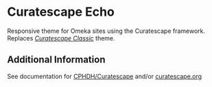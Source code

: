 # Curatescape Echo
Responsive theme for Omeka sites using the Curatescape framework. Replaces [_Curatescape Classic_](https://github.com/CPHDH/theme-curatescape) theme.

## Additional Information
See documentation for [CPHDH/Curatescape](https://github.com/CPHDH/Curatescape) and/or [curatescape.org](https://curatescape.org)
